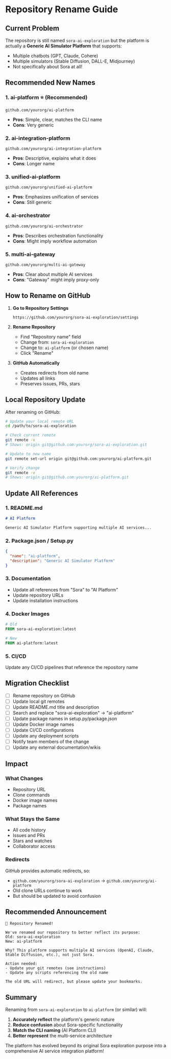 # Repository Rename Guide

## Current Problem

The repository is still named `sora-ai-exploration` but the platform is actually a **Generic AI Simulator Platform** that supports:
- Multiple chatbots (GPT, Claude, Cohere)
- Multiple simulators (Stable Diffusion, DALL-E, Midjourney)
- Not specifically about Sora at all!

## Recommended New Names

### 1. **ai-platform** ⭐ (Recommended)
```
github.com/yourorg/ai-platform
```
- **Pros**: Simple, clear, matches the CLI name
- **Cons**: Very generic

### 2. **ai-integration-platform**
```
github.com/yourorg/ai-integration-platform
```
- **Pros**: Descriptive, explains what it does
- **Cons**: Longer name

### 3. **unified-ai-platform**
```
github.com/yourorg/unified-ai-platform
```
- **Pros**: Emphasizes unification of services
- **Cons**: Still generic

### 4. **ai-orchestrator**
```
github.com/yourorg/ai-orchestrator
```
- **Pros**: Describes orchestration functionality
- **Cons**: Might imply workflow automation

### 5. **multi-ai-gateway**
```
github.com/yourorg/multi-ai-gateway
```
- **Pros**: Clear about multiple AI services
- **Cons**: "Gateway" might imply proxy-only

## How to Rename on GitHub

1. **Go to Repository Settings**
   ```
   https://github.com/yourorg/sora-ai-exploration/settings
   ```

2. **Rename Repository**
   - Find "Repository name" field
   - Change from: `sora-ai-exploration`
   - Change to: `ai-platform` (or chosen name)
   - Click "Rename"

3. **GitHub Automatically**
   - Creates redirects from old name
   - Updates all links
   - Preserves issues, PRs, stars

## Local Repository Update

After renaming on GitHub:

```bash
# Update your local remote URL
cd /path/to/sora-ai-exploration

# Check current remote
git remote -v
# Shows: origin git@github.com:yourorg/sora-ai-exploration.git

# Update to new name
git remote set-url origin git@github.com:yourorg/ai-platform.git

# Verify change
git remote -v
# Shows: origin git@github.com:yourorg/ai-platform.git
```

## Update All References

### 1. README.md
```markdown
# AI Platform

Generic AI Simulator Platform supporting multiple AI services...
```

### 2. Package.json / Setup.py
```json
{
  "name": "ai-platform",
  "description": "Generic AI Simulator Platform"
}
```

### 3. Documentation
- Update all references from "Sora" to "AI Platform"
- Update repository URLs
- Update installation instructions

### 4. Docker Images
```dockerfile
# Old
FROM sora-ai-exploration:latest

# New  
FROM ai-platform:latest
```

### 5. CI/CD
Update any CI/CD pipelines that reference the repository name

## Migration Checklist

- [ ] Rename repository on GitHub
- [ ] Update local git remotes
- [ ] Update README.md title and description
- [ ] Search and replace "sora-ai-exploration" → "ai-platform"
- [ ] Update package names in setup.py/package.json
- [ ] Update Docker image names
- [ ] Update CI/CD configurations
- [ ] Update any deployment scripts
- [ ] Notify team members of the change
- [ ] Update any external documentation/wikis

## Impact

### What Changes
- Repository URL
- Clone commands
- Docker image names
- Package names

### What Stays the Same
- All code history
- Issues and PRs
- Stars and watches
- Collaborator access

### Redirects
GitHub provides automatic redirects, so:
- `github.com/yourorg/sora-ai-exploration` → `github.com/yourorg/ai-platform`
- Old clone URLs continue to work
- But should be updated to avoid confusion

## Recommended Announcement

```
📢 Repository Renamed!

We've renamed our repository to better reflect its purpose:
Old: sora-ai-exploration
New: ai-platform

Why? This platform supports multiple AI services (OpenAI, Claude, Stable Diffusion, etc.), not just Sora.

Action needed:
- Update your git remotes (see instructions)
- Update any scripts referencing the old name

The old URL will redirect, but please update your bookmarks.
```

## Summary

Renaming from `sora-ai-exploration` to `ai-platform` (or similar) will:
1. **Accurately reflect** the platform's generic nature
2. **Reduce confusion** about Sora-specific functionality
3. **Match the CLI naming** (AI Platform CLI)
4. **Better represent** the multi-service architecture

The platform has evolved beyond its original Sora exploration purpose into a comprehensive AI service integration platform!